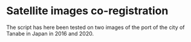 # Satellite images co-registration

The script has here been tested on two images of the port of the city of Tanabe in Japan in 2016 and 2020.

